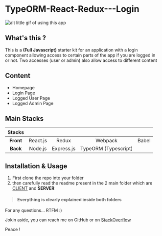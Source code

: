 # TypeORM-React-Redux---Login

![alt little gif of using this app](client/src/public/loginApp.gif)

## What's this ?
This is a **(Full Javascript)** starter kit for an application with a login component allowing access to certain parts of the app if you are logged in or not. Two accesses (user or admin) also allow access to different content

## Content
* Homepage
* Login Page
* Logged User Page
* Logged Admin Page

## Main Stacks
| Stacks    |            |             |                       |       |
|:---------:|:----------:|:-----------:|:---------------------:|:-----:|
| **Front** | React.js   | Redux       | Webpack               | Babel |
| **Back**  | Node.js    | Express.js  | TypeORM (Typescript)  |



## Installation & Usage
1. First clone the repo into your folder
2. then carefully read the readme present in the 2 main folder which are [CLIENT](https://github.com/MkDs17/TypeORM-React-Redux---Login/tree/master/client) and **SERVER**


> #### Everything is clearly explained inside both folders

For any questions... RTFM :) 

Jokin aside, you can reach me on GitHub or on [StackOverflow](https://stackoverflow.com/users/13077371/mkds17)

Peace ! 